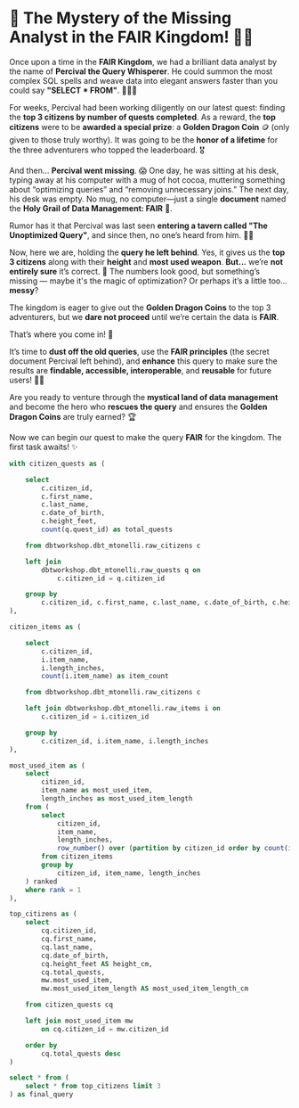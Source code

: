 # 🏰 The Mystery of the Missing Analyst in the FAIR Kingdom! 🧙‍♂️

Once upon a time in the **FAIR Kingdom**, we had a brilliant data analyst by the name of **Percival the Query Whisperer**. He could summon the most complex SQL spells and weave data into elegant answers faster than you could say **"SELECT \* FROM"**. 🧑‍💻✨

For weeks, Percival had been working diligently on our latest quest: finding the **top 3 citizens by number of quests completed**. As a reward, the **top citizens** were to be **awarded a special prize**: a **Golden Dragon Coin** 🪙 (only given to those truly worthy). It was going to be the **honor of a lifetime** for the three adventurers who topped the leaderboard. 🎖️

And then... **Percival went missing**. 😱 One day, he was sitting at his desk, typing away at his computer with a mug of hot cocoa, muttering something about “optimizing queries” and “removing unnecessary joins.” The next day, his desk was empty. No mug, no computer—just a single **document** named the **Holy Grail of Data Management: FAIR** 🌲.

Rumor has it that Percival was last seen **entering a tavern called "The Unoptimized Query"**, and since then, no one’s heard from him. 🕵️‍♂️

Now, here we are, holding the **query he left behind**. Yes, it gives us the **top 3 citizens** along with their **height** and **most used weapon**. **But...** we’re **not entirely sure** it’s correct. 🧐 The numbers look good, but something’s missing — maybe it's the magic of optimization? Or perhaps it’s a little too... **messy**?

The kingdom is eager to give out the **Golden Dragon Coins** to the top 3 adventurers, but we **dare not proceed** until we’re certain the data is **FAIR**.

That’s where you come in! 🚀

It’s time to **dust off the old queries**, use the **FAIR principles** (the secret document Percival left behind), and **enhance** this query to make sure the results are **findable, accessible, interoperable**, and **reusable** for future users! 🧙‍♀️

Are you ready to venture through the **mystical land of data management** and become the hero who **rescues the query** and ensures the **Golden Dragon Coins** are truly earned? 🏆

Now we can begin our quest to make the query **FAIR** for the kingdom. The first task awaits! ✨

```sql
with citizen_quests as (

    select
        c.citizen_id,
        c.first_name,
        c.last_name,
        c.date_of_birth,
        c.height_feet,
        count(q.quest_id) as total_quests

    from dbtworkshop.dbt_mtonelli.raw_citizens c

    left join
        dbtworkshop.dbt_mtonelli.raw_quests q on
            c.citizen_id = q.citizen_id

    group by
        c.citizen_id, c.first_name, c.last_name, c.date_of_birth, c.height_feet
),

citizen_items as (

    select
        c.citizen_id,
        i.item_name,
        i.length_inches,
        count(i.item_name) as item_count

    from dbtworkshop.dbt_mtonelli.raw_citizens c

    left join dbtworkshop.dbt_mtonelli.raw_items i on
        c.citizen_id = i.citizen_id

    group by
        c.citizen_id, i.item_name, i.length_inches
),

most_used_item as (
    select
        citizen_id,
        item_name as most_used_item,
        length_inches as most_used_item_length
    from (
        select
            citizen_id,
            item_name,
            length_inches,
            row_number() over (partition by citizen_id order by count(item_name) desc) as rank
        from citizen_items
        group by
            citizen_id, item_name, length_inches
    ) ranked
    where rank = 1
),

top_citizens as (
    select
        cq.citizen_id,
        cq.first_name,
        cq.last_name,
        cq.date_of_birth,
        cq.height_feet AS height_cm,
        cq.total_quests,
        mw.most_used_item,
        mw.most_used_item_length AS most_used_item_length_cm

    from citizen_quests cq

    left join most_used_item mw
        on cq.citizen_id = mw.citizen_id

    order by
        cq.total_quests desc
)

select * from (
    select * from top_citizens limit 3
) as final_query
```
